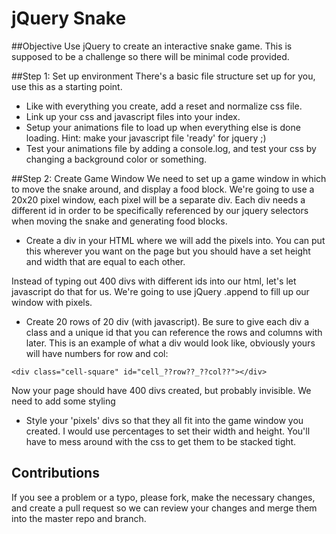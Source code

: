 jQuery Snake
=============

##Objective
Use jQuery to create an interactive snake game. This is supposed to be a challenge so there will be minimal code provided.

##Step 1: Set up environment
There's a basic file structure set up for you, use this as a starting point.

  * Like with everything you create, add a reset and normalize css file.
  * Link up your css and javascript files into your index.
  * Setup your animations file to load up when everything else is done loading. Hint: make your javascript file 'ready' for jquery ;)
  * Test your animations file by adding a console.log, and test your css by changing a background color or something.

##Step 2: Create Game Window
We need to set up a game window in which to move the snake around, and display a food block.
We're going to use a 20x20 pixel window, each pixel will be a separate div. Each div needs a different id in order to be specifically referenced by our jquery selectors when moving the snake and generating food blocks.

* Create a div in your HTML where we will add the pixels into. You can put this wherever you want on the page but you should have a set height and width that are equal to each other.

Instead of typing out 400 divs with different ids into our html, let's let javascript do that for us. We're going to use jQuery .append to fill up our window with pixels.

 * Create 20 rows of 20 div (with javascript). Be sure to give each div a class and a unique id that you can reference the rows and columns with later. This is an example of what a div would look like, obviously yours will have numbers for row and col:
```
<div class="cell-square" id="cell_??row??_??col??"></div>
```
Now your page should have 400 divs created, but probably invisible. We need to add some styling
* Style your 'pixels' divs so that they all fit into the game window you created. I would use percentages to set their width and height. You'll have to mess around with the css to get them to be stacked tight.

## Contributions
If you see a problem or a typo, please fork, make the necessary changes, and create a pull request so we can review your changes and merge them into the master repo and branch.

